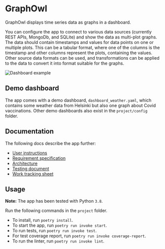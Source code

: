 # GraphOwl

GraphOwl displays time series data as graphs in a dashboard.

You can configure the app to connect to various data sources (currently REST APIs, MongoDb, and SQLite) and show the data as multi-plot graphs. The data should contain timestamps and values for data points on one or multiple plots. This can be a tabular format, where one of the columns is the timestamp and other columns represent the plots, containing the values. Other source data formats can be used, and transformations can be applied to the data to convert it into format suitable for the graphs. 

![Dashboard example](https://github.com/mikkokallio/ot-harkka/blob/master/project/docs/Screenshot.png "Sensor readings")

## Demo dashboard

The app comes with a demo dashboard, `dashboard_weather.yaml`, which contains some weather data from Helsinki but also one graph about Covid vaccinations. Other demo dashboards also exist in the `project/config` folder.

## Documentation

The following docs describe the app further:
* [User instructions](https://github.com/mikkokallio/ot-harkka/blob/master/project/docs/instructions.md)
* [Requirement specification](https://github.com/mikkokallio/ot-harkka/blob/master/project/docs/reqs.md)
* [Architecture](https://github.com/mikkokallio/ot-harkka/blob/master/project/docs/architecture.md)
* [Testing document](https://github.com/mikkokallio/ot-harkka/blob/master/project/docs/testing.md)
* [Work tracking sheet](https://github.com/mikkokallio/ot-harkka/blob/master/project/docs/hours.md)

## Usage

**Note:** The app has been tested with Python `3.8`.

Run the following commands in the `project` folder.

* To install, run `poetry install`.
* To start the app, run `poetry run invoke start`.
* To run tests, run `poetry run invoke test`.
* For test coverage report, run `poetry run invoke coverage-report`.
* To run the linter, run `poetry run invoke lint`.
